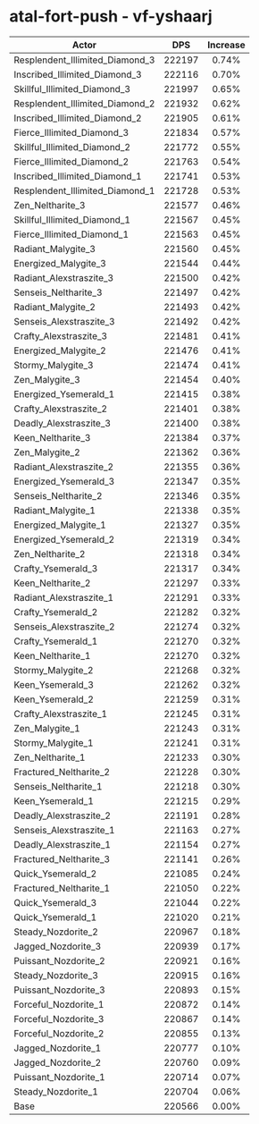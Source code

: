 # atal-fort-push - vf-yshaarj
| Actor | DPS | Increase |
|---|:---:|:---:|
|Resplendent_Illimited_Diamond_3|222197|0.74%|
|Inscribed_Illimited_Diamond_3|222116|0.70%|
|Skillful_Illimited_Diamond_3|221997|0.65%|
|Resplendent_Illimited_Diamond_2|221932|0.62%|
|Inscribed_Illimited_Diamond_2|221905|0.61%|
|Fierce_Illimited_Diamond_3|221834|0.57%|
|Skillful_Illimited_Diamond_2|221772|0.55%|
|Fierce_Illimited_Diamond_2|221763|0.54%|
|Inscribed_Illimited_Diamond_1|221741|0.53%|
|Resplendent_Illimited_Diamond_1|221728|0.53%|
|Zen_Neltharite_3|221577|0.46%|
|Skillful_Illimited_Diamond_1|221567|0.45%|
|Fierce_Illimited_Diamond_1|221563|0.45%|
|Radiant_Malygite_3|221560|0.45%|
|Energized_Malygite_3|221544|0.44%|
|Radiant_Alexstraszite_3|221500|0.42%|
|Senseis_Neltharite_3|221497|0.42%|
|Radiant_Malygite_2|221493|0.42%|
|Senseis_Alexstraszite_3|221492|0.42%|
|Crafty_Alexstraszite_3|221481|0.41%|
|Energized_Malygite_2|221476|0.41%|
|Stormy_Malygite_3|221474|0.41%|
|Zen_Malygite_3|221454|0.40%|
|Energized_Ysemerald_1|221415|0.38%|
|Crafty_Alexstraszite_2|221401|0.38%|
|Deadly_Alexstraszite_3|221400|0.38%|
|Keen_Neltharite_3|221384|0.37%|
|Zen_Malygite_2|221362|0.36%|
|Radiant_Alexstraszite_2|221355|0.36%|
|Energized_Ysemerald_3|221347|0.35%|
|Senseis_Neltharite_2|221346|0.35%|
|Radiant_Malygite_1|221338|0.35%|
|Energized_Malygite_1|221327|0.35%|
|Energized_Ysemerald_2|221319|0.34%|
|Zen_Neltharite_2|221318|0.34%|
|Crafty_Ysemerald_3|221317|0.34%|
|Keen_Neltharite_2|221297|0.33%|
|Radiant_Alexstraszite_1|221291|0.33%|
|Crafty_Ysemerald_2|221282|0.32%|
|Senseis_Alexstraszite_2|221274|0.32%|
|Crafty_Ysemerald_1|221270|0.32%|
|Keen_Neltharite_1|221270|0.32%|
|Stormy_Malygite_2|221268|0.32%|
|Keen_Ysemerald_3|221262|0.32%|
|Keen_Ysemerald_2|221259|0.31%|
|Crafty_Alexstraszite_1|221245|0.31%|
|Zen_Malygite_1|221243|0.31%|
|Stormy_Malygite_1|221241|0.31%|
|Zen_Neltharite_1|221233|0.30%|
|Fractured_Neltharite_2|221228|0.30%|
|Senseis_Neltharite_1|221218|0.30%|
|Keen_Ysemerald_1|221215|0.29%|
|Deadly_Alexstraszite_2|221191|0.28%|
|Senseis_Alexstraszite_1|221163|0.27%|
|Deadly_Alexstraszite_1|221154|0.27%|
|Fractured_Neltharite_3|221141|0.26%|
|Quick_Ysemerald_2|221085|0.24%|
|Fractured_Neltharite_1|221050|0.22%|
|Quick_Ysemerald_3|221044|0.22%|
|Quick_Ysemerald_1|221020|0.21%|
|Steady_Nozdorite_2|220967|0.18%|
|Jagged_Nozdorite_3|220939|0.17%|
|Puissant_Nozdorite_2|220921|0.16%|
|Steady_Nozdorite_3|220915|0.16%|
|Puissant_Nozdorite_3|220893|0.15%|
|Forceful_Nozdorite_1|220872|0.14%|
|Forceful_Nozdorite_3|220867|0.14%|
|Forceful_Nozdorite_2|220855|0.13%|
|Jagged_Nozdorite_1|220777|0.10%|
|Jagged_Nozdorite_2|220760|0.09%|
|Puissant_Nozdorite_1|220714|0.07%|
|Steady_Nozdorite_1|220704|0.06%|
|Base|220566|0.00%|
